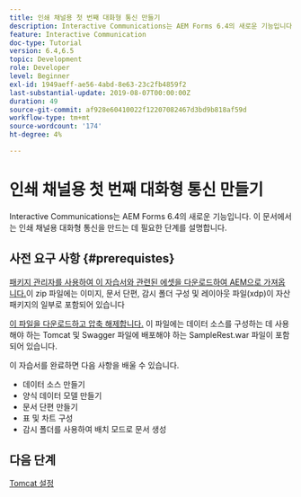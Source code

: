 ```yaml
---
title: 인쇄 채널용 첫 번째 대화형 통신 만들기
description: Interactive Communications는 AEM Forms 6.4의 새로운 기능입니다. 이 문서에서는 인쇄 채널용 대화형 통신을 만드는 데 필요한 단계를 설명합니다.
feature: Interactive Communication
doc-type: Tutorial
version: 6.4,6.5
topic: Development
role: Developer
level: Beginner
exl-id: 1949aeff-ae56-4abd-8e63-23c2fb4859f2
last-substantial-update: 2019-08-07T00:00:00Z
duration: 49
source-git-commit: af928e60410022f12207082467d3bd9b818af59d
workflow-type: tm+mt
source-wordcount: '174'
ht-degree: 4%

---
```


# 인쇄 채널용 첫 번째 대화형 통신 만들기

Interactive Communications는 AEM Forms 6.4의 새로운 기능입니다. 이 문서에서는 인쇄 채널용 대화형 통신을 만드는 데 필요한 단계를 설명합니다.

## 사전 요구 사항 {#prerequistes}

[패키지 관리자를 사용하여 이 자습서와 관련된 에셋을 다운로드하여 AEM으로 가져옵니다.](assets/gettingstartedassets.zip)이 zip 파일에는 이미지, 문서 단편, 감시 폴더 구성 및 레이아웃 파일(xdp)이 자산 패키지의 일부로 포함되어 있습니다

[이 파일을 다운로드하고 압축 해제합니다.](assets/warfileandswaggerfile.zip) 이 파일에는 데이터 소스를 구성하는 데 사용해야 하는 Tomcat 및 Swagger 파일에 배포해야 하는 SampleRest.war 파일이 포함되어 있습니다.

이 자습서를 완료하면 다음 사항을 배울 수 있습니다.

* 데이터 소스 만들기
* 양식 데이터 모델 만들기
* 문서 단편 만들기
* 표 및 차트 구성
* 감시 폴더를 사용하여 배치 모드로 문서 생성


## 다음 단계

[Tomcat 설정](./set-up-tomcat.md)
